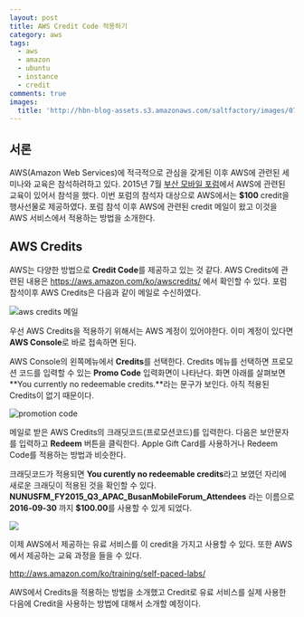 ```yaml
---
layout: post
title: AWS Credit Code 적용하기
category: aws
tags:
  - aws
  - amazon
  - ubuntu
  - instance
  - credit
comments: true
images:
  title: 'http://hbn-blog-assets.s3.amazonaws.com/saltfactory/images/077624bf-5742-4120-a528-145b31c56870'
---
```


## 서론

AWS(Amazon Web Services)에 적극적으로 관심을 갖게된 이후 AWS에 관련된 세미나와 교육은 참석하려하고 있다. 2015년 7월 [부산 모바일 포럼](https://twitter.com/awskorea/status/621091817769996288)에서 AWS에 관련된 교육이 있어서 참석을 했다. 이번 포럼의 참석자 대상으로 AWS에서는 **$100** credit을 행사선물로 제공하였다. 포럼 참석 이후 AWS에 관련된 credit 메일이 왔고 이것을 AWS 서비스에서 적용하는 방법을 소개한다.


<!--more-->

## AWS Credits

AWS는 다양한 방법으로 **Credit Code**를 제공하고 있는 것 같다. AWS Credits에 관련된 내용은 https://aws.amazon.com/ko/awscredits/ 에서 확인할 수 있다.
포럼 참석이후 AWS Credits은 다음과 같이 메일로 수신하였다.

![aws credits 메일](http://hbn-blog-assets.s3.amazonaws.com/saltfactory/images/97105f92-d6d5-4156-86fb-671d7075f0c0)

우선 AWS Credits을 적용하기 위해서는 AWS 계정이 있어야한다. 이미 계정이 있다면 **AWS Console**로 바로 접속하면 된다.

AWS Console의 왼쪽메뉴에서 **Credits**를 선택한다. Credits 메뉴를 선택하면 프로모션 코드를 입력할 수 있는 **Promo Code** 입력화면이 나타난다. 화면 아래를 살펴보면 **You currently no redeemable credits.**라는 문구가 보인다. 아직 적용된 Credits이 없기 때문이다.

![promotion code](http://hbn-blog-assets.s3.amazonaws.com/saltfactory/images/f85bc8cd-845f-4ad3-a1df-c284adc582fa)

메일로 받은 AWS Credits의 크래딧코드(프로모션코드)를 입력한다. 다음은 보안문자를 입력하고 **Redeem** 버튼을 클릭한다. Apple Gift Card를 사용하거나 Redeem Code를 적용하는 방법과 비슷한다.

크래딧코드가 적용되면 **You curently no redeemable credits**라고 보였던 자리에 새로운 크래딧이 적용된 것을 확인할 수 있다. **NUNUSFM_FY2015_Q3_APAC_BusanMobileForum_Attendees** 라는 이름으로 **2016-09-30** 까지 **$100.00**를 사용할 수 있게 되었다.

![](http://hbn-blog-assets.s3.amazonaws.com/saltfactory/images/3002fd95-3f1c-480b-b4f2-90afec888eb9)

이제 AWS에서 제공하는 유료 서비스를 이 credit을 가지고 사용할 수 있다. 또한 AWS에서 제공하는 교육 과정을 들을 수 있다.

http://aws.amazon.com/ko/training/self-paced-labs/

AWS에서 Credits을 적용하는 방법을 소개했고 Credit로 유료 서비스를 실제 사용한 다음에 Credit을 사용하는 방법에 대해서 소개할 예정이다.

